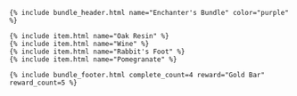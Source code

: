 <div class="bundle">

    {% include bundle_header.html name="Enchanter's Bundle" color="purple" %}

    {% include item.html name="Oak Resin" %}
    {% include item.html name="Wine" %}
    {% include item.html name="Rabbit's Foot" %}
    {% include item.html name="Pomegranate" %}

    {% include bundle_footer.html complete_count=4 reward="Gold Bar" reward_count=5 %}

</div>